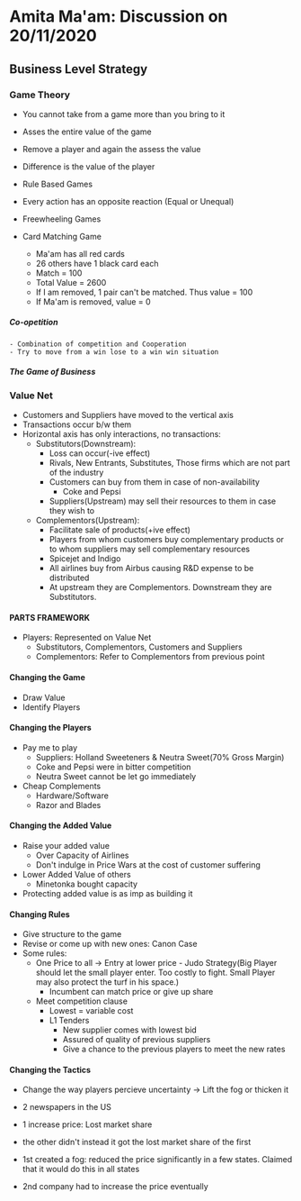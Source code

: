 # Amita Ma'am: Discussion on 20/11/2020

## Business Level Strategy

### Game Theory
- You cannot take from a game more than you bring to it
- Asses the entire value of the game
- Remove a player and again the assess the value
- Difference is the value of the player

- Rule Based Games
- Every action has an opposite reaction (Equal or Unequal)

- Freewheeling Games
- Card Matching Game
	- Ma'am has all red cards
	- 26 others have 1 black card each
	- Match = 100
	- Total Value = 2600
	- If I am removed, 1 pair can't be matched. Thus value = 100
	- If Ma'am is removed, value = 0

##### Co-opetition
	- Combination of competition and Cooperation
	- Try to move from a win lose to a win win situation

##### The Game of Business

### Value Net
- Customers and Suppliers have moved to the vertical axis
- Transactions occur b/w them
- Horizontal axis has only interactions, no transactions:
	- Substitutors(Downstream):
		- Loss can occur(-ive effect)
		- Rivals, New Entrants, Substitutes, Those firms which are not part of the industry 
		- Customers can buy from them in case of non-availability
			- Coke and Pepsi
		- Suppliers(Upstream) may sell their resources to them in case they wish to
	- Complementors(Upstream):
		- Facilitate sale of products(+ive effect)
		- Players from whom customers buy complementary products or to whom suppliers may sell complementary resources
		- Spicejet and Indigo
		- All airlines buy from Airbus causing R&D expense to be distributed
		- At upstream they are Complementors. Downstream they are Substitutors.

#### PARTS FRAMEWORK
- Players: Represented on Value Net
	- Substitutors, Complementors, Customers and Suppliers
	- Complementors: Refer to Complementors from previous point 

#### Changing the Game
- Draw Value
- Identify Players

#### Changing the Players
- Pay me to play
	- Suppliers: Holland Sweeteners & Neutra Sweet(70% Gross Margin)
	- Coke and Pepsi were in bitter competition
	- Neutra Sweet cannot be let go immediately
- Cheap Complements
	- Hardware/Software
	- Razor and Blades

#### Changing the Added Value
- Raise your added value
	- Over Capacity of Airlines
	- Don't indulge in Price Wars at the cost of customer suffering
- Lower Added Value of others
	- Minetonka bought capacity
- Protecting added value is as imp as building it

#### Changing Rules
- Give structure to the game
- Revise or come up with new ones: Canon Case
- Some rules:
	- One Price to all -> Entry at lower price - Judo Strategy(Big Player should let the small player enter. Too costly to fight. Small Player may also protect the turf in his space.)
		- Incumbent can match price or give up share
	- Meet competition clause
		- Lowest = variable cost
		- L1 Tenders
			- New supplier comes with lowest bid
			- Assured of quality of previous suppliers
			- Give a chance to the previous players to meet the new rates

#### Changing the Tactics
- Change the way players percieve uncertainty -> Lift the fog or thicken it

- 2 newspapers in the US
- 1 increase price: Lost market share
- the other didn't instead it got the lost market share of the first
- 1st created a fog: reduced the price significantly in a few states. Claimed that it would do this in all states
- 2nd company had to increase the price eventually